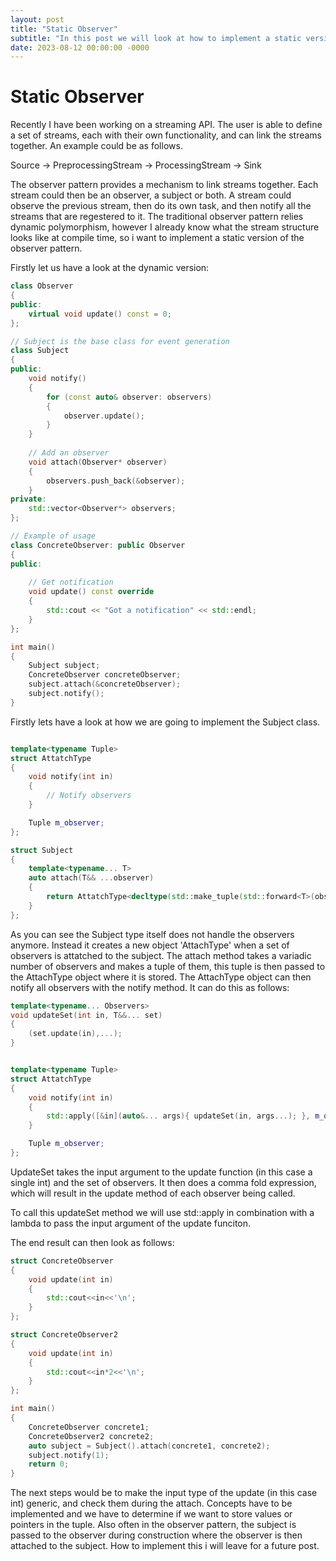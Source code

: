 ```yaml
---
layout: post
title: "Static Observer"
subtitle: "In this post we will look at how to implement a static version of the Observer pattern"
date: 2023-08-12 00:00:00 -0000
---
```


# Static Observer

Recently I have been working on a streaming API. The user is able to define a set of streams, each with their own functionality, and can link the streams together. 
An example could be as follows. 

Source -> PreprocessingStream -> ProcessingStream -> Sink

<!-- 
```flow
st=>start: Soure
op=>operation: PreProcessing Stream
op2=>operation: Processing Stream
e=>end: Sink

st->op->op2->e
``` -->
The observer pattern provides a mechanism to link streams together. Each stream could then be an observer, a subject or both. A stream could observe the previous stream, then do its own task, and then notify all the streams that are regestered to it. 
The traditional observer pattern relies dynamic polymorphism, however I already know what the stream structure looks like at compile time, so i want to implement a static version of the observer pattern.

Firstly let us have a look at the dynamic version:
```cpp
class Observer
{ 
public:
    virtual void update() const = 0;
};

// Subject is the base class for event generation
class Subject
{
public:
    void notify()
    {
        for (const auto& observer: observers) 
        {
            observer.update();
        }
    }
  
    // Add an observer
    void attach(Observer* observer) 
    {
        observers.push_back(&observer);
    }
private:
    std::vector<Observer*> observers;
};

// Example of usage
class ConcreteObserver: public Observer
{
public:
  
    // Get notification
    void update() const override
    {
        std::cout << "Got a notification" << std::endl;
    }
};

int main() 
{
    Subject subject;
    ConcreteObserver concreteObserver;
    subject.attach(&concreteObserver);
    subject.notify();
}
```

Firstly lets have a look at how we are going to implement the Subject class. 

```cpp

template<typename Tuple>
struct AttatchType
{
    void notify(int in)
    {
        // Notify observers
    }

    Tuple m_observer;
};

struct Subject
{
    template<typename... T>
    auto attach(T&& ...observer)
    {
        return AttatchType<decltype(std::make_tuple(std::forward<T>(observer)...))>{std::make_tuple(std::forward<T>(observer)...)};
    }
};
```

As you can see the Subject type itself does not handle the observers anymore. Instead it creates a new object 'AttachType' when a set of observers is attatched to the subject. 
The attach method takes a variadic number of observers and makes a tuple of them, this tuple is then passed to the AttachType object where it is stored.
The AttachType object can then notify all observers with the notify method. It can do this as follows:

```cpp
template<typename... Observers>
void updateSet(int in, T&&... set)
{
    (set.update(in),...);
}


template<typename Tuple>
struct AttatchType
{
    void notify(int in)
    {
        std::apply([&in](auto&... args){ updateSet(in, args...); }, m_observer);
    }

    Tuple m_observer;
};
```
UpdateSet takes the input argument to the update function (in this case a single int) and the set of observers. It then does a comma fold expression, which will result in the update method of each observer being called.

To call this updateSet method we will use std::apply in combination with a lambda to pass the input argument of the update funciton.

The end result can then look as follows:
```cpp
struct ConcreteObserver
{
    void update(int in)
    {
        std::cout<<in<<'\n';
    }
};

struct ConcreteObserver2
{
    void update(int in)
    {
        std::cout<<in*2<<'\n';
    }
};

int main()
{
    ConcreteObserver concrete1;
    ConcreteObserver2 concrete2;
    auto subject = Subject().attach(concrete1, concrete2);
    subject.notify(1);
    return 0;
}
```

The next steps would be to make the input type of the update (in this case int) generic, and check them during the attach. Concepts have to be implemented and we have to determine if we want to store values or pointers in the tuple.
Also often in the observer pattern, the subject is passed to the observer during construction where the observer is then attached to the subject. How to implement this i will leave for a future post.
